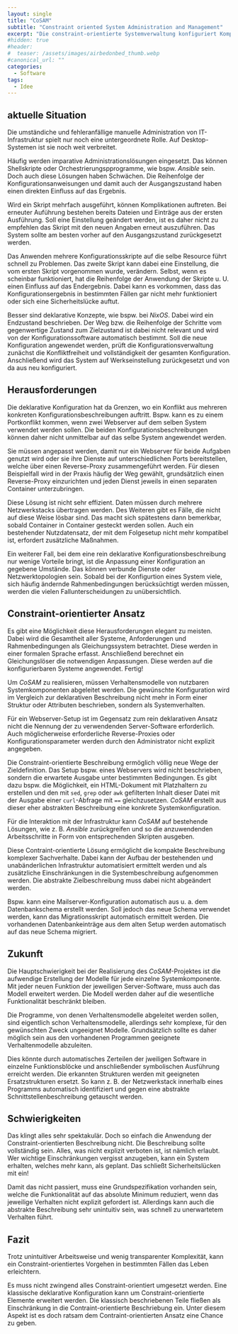 ```yaml
---
layout: single 
title: "CoSAM"
subtitle: "Constraint oriented System Administration and Management"
excerpt: "Die constraint-orientierte Systemverwaltung konfiguriert Komponenten auf Basis einer deklarativen Anforderungs- oder Problembeschreibung."
#hidden: true
#header:
#  teaser: /assets/images/airbedonbed_thumb.webp
#canonical_url: ""
categories:
  - Software
tags:
  - Idee
---
```



## aktuelle Situation

Die umständiche und fehleranfällige manuelle Administration von IT-Infrastruktur spielt nur noch eine untergeordnete Rolle. Auf Desktop-Systemen ist sie noch weit verbreitet.

Häufig werden imparative Administrationslösungen eingesetzt. Das können Shellskripte oder Orchestrierungspprogramme, wie bspw. _Ansible_ sein. Doch auch diese Lösungen haben Schwächen. Die Reihenfolge der Konfigurationsanweisungen und damit auch der Ausgangszustand haben einen direkten Einfluss auf das Ergebnis.

Wird ein Skript mehrfach ausgeführt, können Komplikationen auftreten. Bei erneuter Auführung bestehen bereits Dateien und Einträge aus der ersten Ausführung. Soll eine Einstellung geändert werden, ist es daher nicht zu empfehlen das Skript mit den neuen Angaben erneut auszuführen. Das System sollte am besten vorher auf den Ausgangszustand zurückgesetzt werden. 

Das Anwenden mehrere Konfigurationsskripte auf die selbe Resource führt schnell zu Problemen. Das zweite Skript kann dabei eine Einstellung, die vom ersten Skript vorgenommen wurde, verändern. Selbst, wenn es scheinbar funktioniert, hat die Reihenfolge der Anwendung der Skripte u. U. einen Einfluss auf das Endergebnis. Dabei kann es vorkommen, dass das Konfigurationsergebnis in bestimmten Fällen gar nicht mehr funktioniert oder sich eine Sicherheitslücke auftut. 

Besser sind deklarative Konzepte, wie bspw. bei _NixOS_. Dabei wird ein Endzustand beschrieben. Der Weg bzw. die Reihenfolge der Schritte vom gegenwertige Zustand zum Zielzustand ist dabei nicht relevant und wird von der Konfigurationssoftware automatisch bestimmt. Soll die neue Konfiguration angewendet werden, prüft die Konfigurationsverwaltung zunächst die Konfliktfreiheit und vollständigkeit der gesamten Konfiguration. Anschließend wird das System auf Werkseinstellung zurückgesetzt und von da aus neu konfiguriert. 


## Herausforderungen

Die deklarative Konfiguration hat da Grenzen, wo ein Konflikt aus mehreren konkreten Konfigurationsbeschreibungen auftritt. Bspw. kann es zu einem Portkonflikt kommen, wenn zwei Webserver auf dem selben System verwendet werden sollen. Die beiden Konfigurationsbeschreibungen können daher nicht unmittelbar auf das selbe System angewendet werden.

Sie müssen angepasst werden, damit nur ein Webserver für beide Aufgaben genutzt wird oder sie ihre Dienste auf unterschiedlichen Ports bereitstellen, welche über einen Reverse-Proxy zusammengeführt werden. Für diesen Beispielfall wird in der Praxis häufig der Weg gewählt, grundsätzlich einen Reverse-Proxy einzurichten und jeden Dienst jeweils in einen separaten Container unterzubringen. 

Diese Lösung ist nicht sehr effizient. Daten müssen durch mehrere Netzwerkstacks übertragen werden. Des Weiteren gibt es Fälle, die nicht auf diese Weise lösbar sind. Das macht sich spätestens dann bemerkbar, sobald Container in Container gesteckt werden sollen. Auch ein bestehender Nutzdatensatz, der mit dem Folgesetup nicht mehr kompatibel ist, erfordert zusätzliche Maßnahmen.

Ein weiterer Fall, bei dem eine rein deklarative Konfigurationsbeschreibung nur wenige Vorteile bringt, ist die Anpassung einer Konfiguration an gegebene Umstände. Das können verbunde Dienste oder Netzwerktopologien sein. Sobald bei der Konfigurtion eines System viele, sich häufig ändernde Rahmenbedingungen berücksüchtigt werden müssen, werden die vielen Fallunterscheidungen zu unübersichtlich.


## Constraint-orientierter Ansatz

Es gibt eine Möglichkeit diese Herausforderungen elegant zu meisten. Dabei wird die Gesamtheit aller Systeme, Anforderungen und Rahmenbedingungen als Gleichungssystem betrachtet. Diese werden in einer formalen Sprache erfasst. Anschließend berechnet ein Gleichungslöser die notwendigen Anpassungen. Diese werden auf die konfigurierbaren Systeme angewendet. Fertig!

Um _CoSAM_ zu realisieren, müssen Verhaltensmodelle von nutzbaren Systemkomponenten abgeleitet werden. Die gewünschte Konfiguration wird im Vergleich zur deklarativen Beschreibung nicht mehr in Form einer Struktur oder Attributen beschrieben, sondern als Systemverhalten. 

Für ein Webserver-Setup ist im Gegensatz zum rein deklarativen Ansatz nicht die Nennung der zu verwendenden Server-Software erforderlich. Auch möglicherweise erforderliche Reverse-Proxies oder Konfigurationsparameter werden durch den Administrator nicht explizit angegeben.

Die Constraint-orientierte Beschreibung ermöglich völlig neue Wege der Zieldefinition. Das Setup bspw. eines Webservers wird nicht beschrieben, sondern die erwartete Ausgabe unter bestimmten Bedingungen. Es gibt dazu bspw. die Möglichkeit, ein HTML-Dokument mit Platzhaltern zu erstellen und den mit ``sed``, ``grep`` oder ``awk`` gefilterten Inhalt dieser Datei mit der Ausgabe einer ``curl``-Abfrage mit ``==`` gleichzusetzen. _CoSAM_ erstellt aus dieser eher abstrakten Beschreibung eine konkrete Systemkonfiguration.

Für die Interaktion mit der Infrastruktur kann _CoSAM_ auf bestehende Lösungen, wie z. B. _Ansible_ zurückgreifen und so die anzuwendenden Arbeitsschritte in Form von entsprechenden Skripten ausgeben. 

Diese Contraint-orientierte Lösung ermöglicht die kompakte Beschreibung komplexer Sachverhalte. Dabei kann der Aufbau der bestehenden und unabänderlichen Infrastruktur automatisiert ermittelt werden und als zusätzliche Einschränkungen in die Systembeschreibung aufgenommen werden. Die abstrakte Zielbeschreibung muss dabei nicht abgeändert werden. 

Bspw. kann eine Mailserver-Konfiguration automatisch aus u. a. dem Datenbankschema erstellt werden. Soll jedoch das neue Schema verwendet werden, kann das Migrationsskript automatisch ermittelt werden. Die vorhandenen Datenbankeinträge aus dem alten Setup werden automatisch auf das neue Schema migriert.


## Zukunft

Die Hauptschwierigkeit bei der Realisierung des _CoSAM_-Projektes ist die aufwendige Erstellung der Modelle für jede einzelne Systemkomponente. Mit jeder neuen Funktion der jeweiligen Server-Software, muss auch das Modell erweitert werden. Die Modell werden daher auf die wesentliche Funktionalität beschränkt bleiben.

Die Programme, von denen Verhaltensmodelle abgeleitet werden sollen, sind eigentlich schon Verhaltensmodelle, allerdings sehr komplexe, für den gewünschten Zweck ungeeignet Modelle. Grundsätzlich sollte es daher möglich sein aus den vorhandenen Programmen geeignete Verhaltenmodelle abzuleiten.

Dies könnte durch automatisches Zerteilen der jweiligen Software in einzelne Funktionsblöcke und anschließender symbolischen Ausführung erreicht werden. Die erkannten Strukturen werden mit geeigneten Ersatzstrukturen ersetzt. So kann z. B. der Netzwerkstack innerhalb eines Programms automatisch identifiziert und gegen eine abstrakte Schnittstellenbeschreibung getauscht werden. 


## Schwierigkeiten

Das klingt alles sehr spektakulär. Doch so einfach die Anwendung der Constraint-orientierten Beschreibung nicht. Die Beschreibung sollte vollständig sein. Alles, was nicht explizit verboten ist, ist nämlich erlaubt. Wer wichtige Einschränkungen vergisst anzugeben, kann ein System erhalten, welches mehr kann, als geplant. Das schließt Sicherheitslücken mit ein!

Damit das nicht passiert, muss eine Grundspezifikation vorhanden sein, welche die Funktionalität auf das absolute Minimum reduziert, wenn das jeweilige Verhalten nicht explizit gefordert ist. Allerdings kann auch die abstrakte Beschreibung sehr unintuitiv sein, was schnell zu unerwartetem Verhalten führt.


## Fazit

Trotz unintuitiver Arbeitsweise und wenig transparenter Komplexität, kann ein Constraint-orientiertes Vorgehen in bestimmten Fällen das Leben erleichtern.

Es muss nicht zwingend alles Constraint-orientiert umgesetzt werden. Eine klassische deklarative Konfiguration kann um Constraint-orientierte Elemente erweitert werden. Die klassisch beschriebenen Teile fließen als Einschränkung in die Contraint-orientierte Beschriebung ein. Unter diesem Aspekt ist es doch ratsam dem Contraint-orientierten Ansatz eine Chance zu geben.



